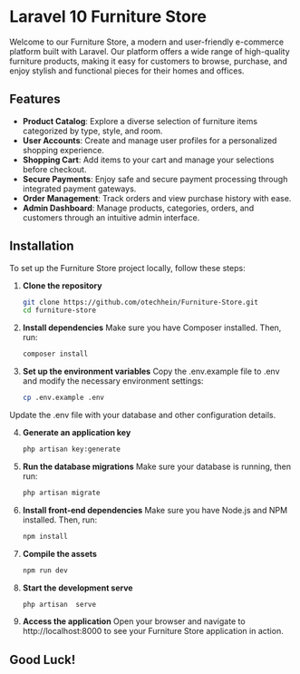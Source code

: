 # Laravel 10 Furniture Store

Welcome to our Furniture Store, a modern and user-friendly e-commerce platform built with Laravel. Our platform offers a wide range of high-quality furniture products, making it easy for customers to browse, purchase, and enjoy stylish and functional pieces for their homes and offices.

## Features

- **Product Catalog**: Explore a diverse selection of furniture items categorized by type, style, and room.
- **User Accounts**: Create and manage user profiles for a personalized shopping experience.
- **Shopping Cart**: Add items to your cart and manage your selections before checkout.
- **Secure Payments**: Enjoy safe and secure payment processing through integrated payment gateways.
- **Order Management**: Track orders and view purchase history with ease.
- **Admin Dashboard**: Manage products, categories, orders, and customers through an intuitive admin interface.

## Installation

To set up the Furniture Store project locally, follow these steps:

1. **Clone the repository**

   ```sh
   git clone https://github.com/otechhein/Furniture-Store.git
   cd furniture-store

2. **Install dependencies**
   Make sure you have Composer installed. Then, run:
    ```sh
    composer install

3. **Set up the environment variables**
   Copy the .env.example file to .env and modify the necessary environment settings:
   ```sh
   cp .env.example .env
   
Update the .env file with your database and other configuration details.

4. **Generate an application key**
   ```sh
   php artisan key:generate

5. **Run the database migrations**
   Make sure your database is running, then run:
   ```sh
   php artisan migrate

6. **Install front-end dependencies**
   Make sure you have Node.js and NPM installed. Then, run:
    ```sh
    npm install

7. **Compile the assets**
   ```sh
   npm run dev

8. **Start the development serve**
   ```sh
   php artisan  serve

9. **Access the application**
    Open your browser and navigate to http://localhost:8000 to see your Furniture Store application in action.

## Good Luck!



